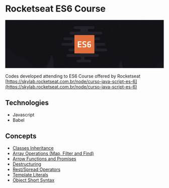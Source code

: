 # Rocketseat ES6 Course
![Rocketseat ES6 Course Logo](banner.png)

Codes developed attending to ES6 Course offered by Rocketseat  
[https://skylab.rocketseat.com.br/node/curso-java-script-es-6](https://skylab.rocketseat.com.br/node/curso-java-script-es-6)

## Technologies
- Javascript
- Babel

## Concepts
- [Classes Inheritance](scripts/module1/challenge1.js)
- [Array Operations (Map, Filter and Find)](scripts/module1/challenge2.js)
- [Arrow Functions and Promises](scripts/module1/challenge3.js)
- [Destructuring](scripts/module1/challenge4.js)
- [Rest/Spread Operators](scripts/module1/challenge5.js)
- [Template Literals](scripts/module1/challenge6.js)
- [Object Short Syntax](scripts/module1/challenge7.js)
